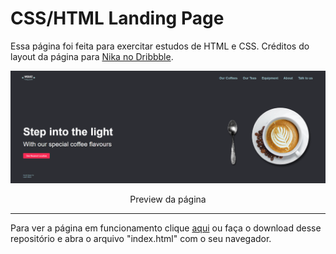 # CSS/HTML Landing Page

Essa página foi feita para exercitar estudos de HTML e CSS. Créditos do layout da página para <a target="blank" href="https://dribbble.com/shots/4238737-Jack-Smith-Coffee-Shop-Landing-Page/attachments/968740?mode=media">Nika no Dribbble</a>.

<img src="assets/preview.png">
<p align="center">Preview da página</p>

<hr>

Para ver a página em funcionamento clique <a target="blank" href="https://viquiiz.github.io/HTML-CSS-Landing-Page/">aqui</a> ou faça o download desse repositório e abra o arquivo "index.html" com o seu navegador.
